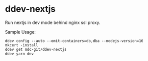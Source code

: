 # ddev-nextjs

Run nextjs in dev mode behind nginx ssl proxy.

Sample Usage:

```
ddev config --auto --omit-containers=db,dba --nodejs-version=16 
mkcert -install
ddev get mdc-git/ddev-nextjs
ddev yarn dev
```
